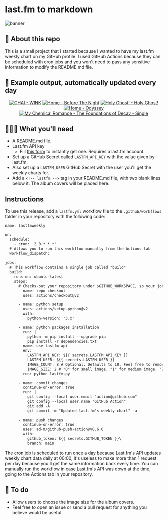 # last.fm to markdown

![banner](banner.png)

## 🤖 About this repo
This is a small project that I started because I wanted to have my last.fm weekly chart on my GitHub profile. I used GitHub Actions because they can be scheduled with cron jobs and you won't need to pass any sensitive information to modify the README.md file.

## 🎵 Example output, automatically updated every day
<!-- lastfm -->
<p align="center"><a href="https://www.last.fm/music/CHAI/WINK"><img src="https://lastfm.freetls.fastly.net/i/u/64s/816daec225081d809056930eaff2beac.png" title="CHAI - WINK"></a> <a href="https://www.last.fm/music/Home/Before+The+Night"><img src="https://lastfm.freetls.fastly.net/i/u/64s/9ddbf80049214a75ca3aaf15e4abe872.jpg" title="Home - Before The Night"></a> <a href="https://www.last.fm/music/Holy+Ghost!/Holy+Ghost!"><img src="https://lastfm.freetls.fastly.net/i/u/64s/e6d6fe7b5ae341fc8446894b4422d9d3.png" title="Holy Ghost! - Holy Ghost!"></a> <a href="https://www.last.fm/music/Home/Odyssey"><img src="https://lastfm.freetls.fastly.net/i/u/64s/41e1ed74a64f41c7c14a94439b422a04.jpg" title="Home - Odyssey"></a> <a href="https://www.last.fm/music/My+Chemical+Romance/The+Foundations+of+Decay+-+Single"><img src="https://lastfm.freetls.fastly.net/i/u/64s/269349eef88cb86a2c55407b3e77e710.jpg" title="My Chemical Romance - The Foundations of Decay - Single"></a> </p>

          
## 👩🏽‍💻 What you'll need
* A README.md file.
* Last.fm API key
  * Fill [this form](https://www.last.fm/api/account/create) to instantly get one. Requires a last.fm account.
* Set up a GitHub Secret called ```LASTFM_API_KEY``` with the value given by last.fm.
* Also set up a ```LASTFM_USER``` GitHub Secret with the user you'll get the weekly charts for.
* Add a ```<!-- lastfm -->``` tag in your README.md file, with two blank lines below it. The album covers will be placed here.

## Instructions
To use this release, add a ```lastfm.yml``` workflow file to the ```.github/workflows``` folder in your repository with the following code:
```diff
name: lastfmweekly

on:
  schedule:
    - cron: '2 0 * * *'
  # Allows you to run this workflow manually from the Actions tab
  workflow_dispatch:

jobs:
  # This workflow contains a single job called "build"
  build:
    runs-on: ubuntu-latest
    steps:
      # Checks-out your repository under $GITHUB_WORKSPACE, so your job can access it
      - name: repo checkout
        uses: actions/checkout@v2

      - name: python setup
        uses: actions/setup-python@v2
        with:
          python-version: '3.x'

      - name: python packages installation
        run: |
          python -m pip install --upgrade pip
          pip install -r dependencies.txt
      - name: use lastfm api
        env:
          LASTFM_API_KEY: ${{ secrets.LASTFM_API_KEY }}
          LASTFM_USER: ${{ secrets.LASTFM_USER }}
          IMAGE_COUNT: 8 # Optional. Defaults to 10. Feel free to remove this line if you want.
          IMAGE_SIZE: 2 # "0" for small image. "1" for medium image. "2" for large image. "3" for extralarge image.
        run: python lastfm.py

      - name: commit changes
        continue-on-error: true
        run: |
          git config --local user.email "action@github.com"
          git config --local user.name "GitHub Action"
          git add -A
          git commit -m "Updated last.fm's weekly chart" -a
        
      - name: push changes
        continue-on-error: true
        uses: ad-m/github-push-action@v0.6.0
        with:
          github_token: ${{ secrets.GITHUB_TOKEN }}\
          branch: main
```
The cron job is scheduled to run once a day because Last.fm's API updates weekly chart data daily at 00:00, it's useless to make more than 1 request per day because you'll get the same information back every time. You can manually run the workflow in case Last.fm's API was down at the time, going to the Actions tab in your repository.

## 🚧 To do
* Allow users to choose the image size for the album covers.
* Feel free to open an issue or send a pull request for anything you believe would be useful.
